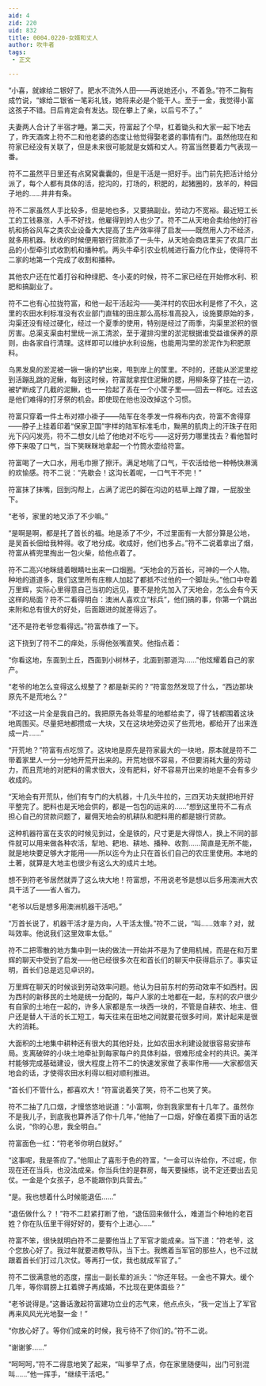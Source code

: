 ```yaml
---
aid: 4
zid: 220
uid: 832
title: 0004.0220-女婿和丈人
author: 吹牛者
tags: 
 - 正文

---
```




  “小喜，就嫁给二银好了。肥水不流外人田——再说她还小，不着急。”符不二胸有成竹说，“嫁给二银省一笔彩礼钱，她将来必是个能干人。至于一金，我觉得小富这孩子不错。日后肯定会有发达。现在攀上了亲，以后亏不了。”

  夫妻两人合计了半宿才睡。第二天，符富起了个早，杠着锄头和大家一起下地去了，昨天酒席上符不二和他老婆的态度让他觉得娶老婆的事情有门。虽然他现在和符家已经没有关联了，但是未来很可能就是女婿和丈人。符富当然要着力气表现一番。

  符不二虽然平日里还有点窝窝囊囊的，但是干活是一把好手。出门前先把活计给分派了，每个人都有具体的活，挖沟的，打场的，积肥的，起猪圈的，放羊的，种园子地的……井井有条。

  符不二家虽然人手比较多，但是地也多，又要搞副业。劳动力不宽裕。最近短工长工的工钱暴涨，人手不好找，他雇得到的人也少了。符不二从天地会卖给他的打谷机和扬谷风车之类农业设备大大提高了生产效率得了启发——既然用人力不经济，就多用机器。秋收的时候便用银行贷款添了一头牛，从天地会商店里买了农具厂出品的小型牵引式收割机和播种机。两头牛牵引农业机械进行畜力化作业，使得符不二家的地第一个完成了收割和播种。

  其他农户还在忙着打谷和种绿肥、冬小麦的时候，符不二家已经在开始修水利、积肥和搞副业了。

  符不二也有心拉拢符富，和他一起干活起沟——美洋村的农田水利是修了不久，这里的农田水利标准没有农业部门直辖的田庄那么高标准高投入，设施要原始的多，沟渠还没有经过硬化，经过一个夏季的使用，特别是经过了雨季，沟渠里淤积的很厉害。总渠支渠由村里统一派工清淤，至于灌排沟里的淤泥根据谁受益谁保养的原则，由各家自行清理。这样即可以维护水利设施，也能用沟里的淤泥作为积肥原料。

  乌黑发臭的淤泥被一锹一锹的铲出来，甩到岸上的筐里。不时的，还能从淤泥里挖到活蹦乱跳的泥鳅，每到这时候，符富就拿捏住泥鳅的腮，用柳条穿了挂在一边，被铲断成了几截的泥鳅，也一一捡起了丢在一个小筐子里——回去一样吃。过去这是他们难得的打牙祭的机会。即使现在他也没改掉这个习惯。

  符富只穿着一件土布对襟小褂子——陆军在冬季发一件棉布内衣，符富不舍得穿——脖子上挂着印着“保家卫国”字样的陆军标准毛巾，黝黑的肌肉上的汗珠子在阳光下闪闪发亮，符不二想女儿给了他绝对不吃亏——这好劳力哪里找去？看他暂时停下来吸了口气，当下笑眯眯地拿起一个竹筒水壶给符富。

  符富喝了一大口水，用毛巾擦了擦汗。满足地喘了口气，干农活给他一种畅快淋漓的欢愉感。符不二说：“先歇会！这沟长着呢，一口气干不完！”

  符富抹了抹嘴，回到沟帮上，占满了泥巴的脚在沟边的枯草上蹭了蹭，一屁股坐下。

  “老爷，家里的地又添了不少嘛。”

  “是啊是啊，都是托了首长的福。地是添了不少，不过里面有一大部分算是公地，是吴首长佃给我种得。收了地分成。收成好，他们也多占。”符不二说着拿出了烟，符富从裤兜里掏出一包火柴，给他点着了。

  符不二高兴地眯缝着眼睛吐出来一口烟圈。“天地会的万首长，可神的一个人物。种地的道道多，我们这里所有庄稼人加起了都抵不过他的一个脚趾头。”他口中夸着万里辉，实际心里得意自己当初的远见，要不是抢先加入了天地会，怎么会有今天这样的局面？符不二看得明白：澳洲人喜欢立“标兵”，他们搞的事，你第一个跳出来附和总有很大的好处，后面跟进的就差得远了。

  “还不是符老爷您看得远。”符富恭维了一下。

  这下挠到了符不二的痒处，乐得他张嘴直笑。他指点着：

  “你看这地，东面到土丘，西面到小树林子，北面到那道沟……”他炫耀着自己的家产。

  “老爷的地怎么变得这么规整了？都是新买的？”符富忽然发现了什么，“西边那块原先不是荒地么？”

  “不过这一片全是我自己的。我把原先各处零星的地都给卖了，得了钱都围着这块地周围买。尽量把地都攒成一大块，又在这块地旁边买了些荒地，都给开了出来连成一片……”

  “开荒地？”符富有点吃惊了。这块地是原先是符家最大的一块地，原本就是符不二带着家里人一分一分地开荒开出来的。开荒地很不容易，不但要消耗大量的劳动力，而且荒地的对肥料的需求很大，没有肥料，好不容易开出来的地是不会有多少收成的。

  “天地会有开荒队，他们有专门的大机器，十几头牛拉的，三四天功夫就把地开好平整完了。肥料也是天地会供的，都是一包包的运来的……”想到这里符不二有点担心自己的贷款问题了，雇佣天地会的机耕队和肥料用的都是银行贷款。

  这种机器符富在支农的时候见到过，全是铁的，尺寸更是大得惊人，换上不同的部件就可以用来做各种农活，犁地、耙地、耕地、播种、收割……简直是无所不能，就是地块要足够大才能用——所以迄今为止只在首长们自己的农庄里使用。本地的土著，就算是大地主也很少有这么大的成片土地。

  想不到符老爷居然就弄了这么块大地！符富想，不用说老爷是想以后多用澳洲大农具干活了——省人省力。

  “老爷以后是想多用澳洲机器干活吧。”

  “万首长说了，机器干活才是方向，人干活太慢。”符不二说，“叫……效率？对，就叫效率。他说我们这里效率太低。”

  符不二把零散的地方集中到一块的做法一开始并不是为了使用机械，而是在和万里辉的聊天中受到了启发——他已经很多次在和首长们的聊天中获得启示了。事实证明，首长们总是远见卓识的。

  万里辉在聊天的时候谈到劳动效率问题。他认为目前东村的劳动效率不如西村。因为西村的新移民的土地是统一分配的，每户人家的土地都在一起，东村的农户很少有自家的土地在一起的，许多人家都是东一块西一块的，不管是自耕农、地主、佃户还是替人干活的长工短工，每天往来在田地之间就要花很多时间，累计起来是很大的消耗。

  大面积的土地集中耕种还有很大的其他好处，比如农田水利建设就很容易安排布局。支离破碎的小块土地牵扯到每家每户的具体利益，很难形成全村的共识。美洋村能够完成基础建设，很大程度上符不二的快速发家做了表率作用——大家都信天地会的话，才使得农田水利得以相对顺利推进。

  “首长们不管什么，都喜欢大！”符富说着笑了笑，符不二也笑了笑。

  符不二抽了几口烟，才慢悠悠地说道：“小富啊，你到我家里有十几年了。虽然你不是我儿子，到底我也算养活了你十几年，”他抽了一口烟，好像在着摸下面的话怎么说，“你的心思，我全明白。”

  符富面色一红：“符老爷你明白就好。”

  “这事呢，我是答应了。”他阻止了喜形于色的符富，“一金可以许给你，不过呢，你现在还在当兵，也没法成亲。你当兵住的是群房，每天要操练，说不定还要出去见仗。一金是个女孩子，总不能跟你到兵营去。”

  “是。我也想着什么时候能退伍……”

  “退伍做什么？！”符不二赶紧打断了他，“退伍回来做什么，难道当个种地的老百姓？你在队伍里干得好好的，要有个上进心……”

  符富不笨，很快就明白符不二是要他当上了军官才能成亲。当下道：“符老爷，这个您放心好了。我过年就要进教导队，当下士。我瞧着当军官的那些人，也不过就跟着首长们打过几次仗。等再打一仗，我也就成军官了。”

  符不二很满意他的态度，摆出一副长辈的派头：“你还年轻。一金也不算大。缓个几年，等你肩膀上扛着牌子再成婚，不比现在更体面些？”

  “老爷说得是。”这番话激起符富建功立业的志气来，他点点头，“我一定当上了军官再来风风光光地娶一金！”

  “你放心好了。等你们成亲的时候，我亏待不了你们的。”符不二说。

  “谢谢爹……”

  “呵呵呵，”符不二得意地笑了起来，“叫爹早了点，你在家里随便叫，出门可别混叫……”他一挥手，“继续干活吧。”


